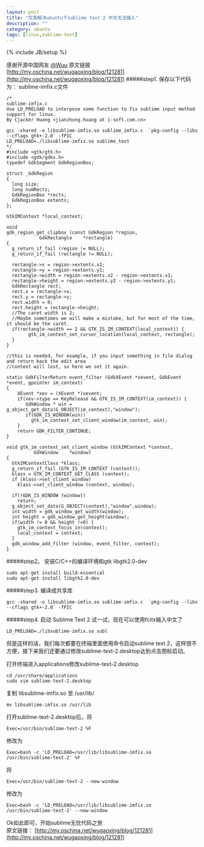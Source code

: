 ```yaml
---
layout: post
title: "完美解决ubuntu下sublime text 2 中文无法输入"
description: ""
category: ubuntu
tags: [linux,sublime-text]
---
```

{% include JB/setup %}

感谢开源中国网友 [@Wuu](http://my.oschina.net/wugaoxing)
原文链接 [http://my.oschina.net/wugaoxing/blog/121281](http://my.oschina.net/wugaoxing/blog/121281)
#####step1.
保存以下代码为： sublime-imfix.c文件

    /*
    sublime-imfix.c
    Use LD_PRELOAD to interpose some function to fix sublime input method support for linux.
    By Cjacker Huang <jianzhong.huang at i-soft.com.cn>

    gcc -shared -o libsublime-imfix.so sublime_imfix.c  `pkg-config --libs --cflags gtk+-2.0` -fPIC
    LD_PRELOAD=./libsublime-imfix.so sublime_text
    */
    #include <gtk/gtk.h>
    #include <gdk/gdkx.h>
    typedef GdkSegment GdkRegionBox;

    struct _GdkRegion
    {
      long size;
      long numRects;
      GdkRegionBox *rects;
      GdkRegionBox extents;
    };

    GtkIMContext *local_context;

    void
    gdk_region_get_clipbox (const GdkRegion *region,
                GdkRectangle    *rectangle)
    {
      g_return_if_fail (region != NULL);
      g_return_if_fail (rectangle != NULL);

      rectangle->x = region->extents.x1;
      rectangle->y = region->extents.y1;
      rectangle->width = region->extents.x2 - region->extents.x1;
      rectangle->height = region->extents.y2 - region->extents.y1;
      GdkRectangle rect;
      rect.x = rectangle->x;
      rect.y = rectangle->y;
      rect.width = 0;
      rect.height = rectangle->height; 
      //The caret width is 2; 
      //Maybe sometimes we will make a mistake, but for most of the time, it should be the caret.
      if(rectangle->width == 2 && GTK_IS_IM_CONTEXT(local_context)) {
            gtk_im_context_set_cursor_location(local_context, rectangle);
      }
    }

    //this is needed, for example, if you input something in file dialog and return back the edit area
    //context will lost, so here we set it again.

    static GdkFilterReturn event_filter (GdkXEvent *xevent, GdkEvent *event, gpointer im_context)
    {
        XEvent *xev = (XEvent *)xevent;
        if(xev->type == KeyRelease && GTK_IS_IM_CONTEXT(im_context)) {
           GdkWindow * win = g_object_get_data(G_OBJECT(im_context),"window");
           if(GDK_IS_WINDOW(win))
             gtk_im_context_set_client_window(im_context, win);
        }
        return GDK_FILTER_CONTINUE;
    }

    void gtk_im_context_set_client_window (GtkIMContext *context,
              GdkWindow    *window)
    {
      GtkIMContextClass *klass;
      g_return_if_fail (GTK_IS_IM_CONTEXT (context));
      klass = GTK_IM_CONTEXT_GET_CLASS (context);
      if (klass->set_client_window)
        klass->set_client_window (context, window);

      if(!GDK_IS_WINDOW (window))
        return;
      g_object_set_data(G_OBJECT(context),"window",window);
      int width = gdk_window_get_width(window);
      int height = gdk_window_get_height(window);
      if(width != 0 && height !=0) {
        gtk_im_context_focus_in(context);
        local_context = context;
      }
      gdk_window_add_filter (window, event_filter, context); 
    }

#####step2。
安装C/C++的编译环境和gtk libgtk2.0-dev

    sudo apt-get install build-essential  
    sudo apt-get install libgtk2.0-dev
#####step3.
编译成共享库

    gcc -shared -o libsublime-imfix.so sublime-imfix.c  `pkg-config --libs --cflags gtk+-2.0` -fPIC
#####step4.
启动 Sublime Text 2 试一试，现在可以使用fcitx输入中文了

    LD_PRELOAD=./libsublime-imfix.so subl
但是这样的话，我们每次都要在终端里面使用命令启动sublime text 2，这样很不方便，接下来我们还要通过修改sublime-text-2.desktop达到点击图标启动。

打开终端进入applications修改sublime-text-2.desktop

    cd /usr/share/applications
    sudo vim sublime-text-2.desktop
    
复制 libsublime-imfix.so 至 /usr/lib/

    mv libsublime-imfix.so /usr/lib
打开sublime-text-2.desktop后，将  

    Exec=/usr/bin/sublime-text-2 %F
修改为

    Exec=bash -c 'LD_PRELOAD=/usr/lib/libsublime-imfix.so /usr/bin/sublime-text-2' %F
将

    Exec=/usr/bin/sublime-text-2 --new-window
修改为

    Exec=bash -c 'LD_PRELOAD=/usr/lib/libsublime-imfix.so /usr/bin/sublime-text-2' --new-window

Ok如此即可，开始sublime无忧代码之旅  
原文链接： [http://my.oschina.net/wugaoxing/blog/121281](http://my.oschina.net/wugaoxing/blog/121281)